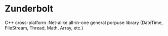 # Zunderbolt
C++ cross-platform .Net-alike all-in-one general porpuse library (DateTime, FileStream, Thread, Math, Array, etc.)
